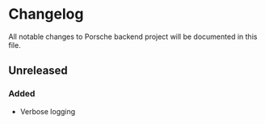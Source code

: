 # Changelog
All notable changes to Porsche backend project will be documented in this file.

## Unreleased
### Added
- Verbose logging
